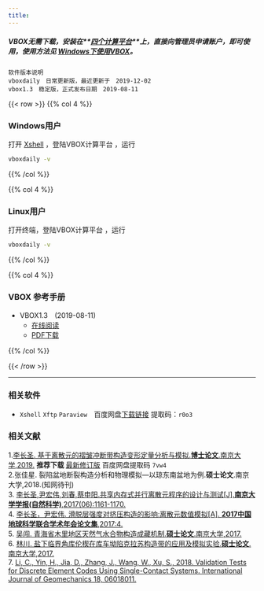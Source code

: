 ```yaml
---
title: 
---
```


##### VBOX无需下载，安装在**[四个计算平台](/hpc/)**上，直接向管理员申请账户，即可使用，使用方法见 [Windows下使用VBOX](https://doc.geovbox.com/latest/use/)。


```
软件版本说明  
vboxdaily　日常更新版，最近更新于　2019-12-02  
vbox1.3　稳定版，正式发布日期　2019-08-11  
```


{{< row >}}
{{% col 4 %}}
### Windows用户
打开 [Xshell](https://www.netsarang.com) ，登陆VBOX计算平台 ，运行
```bash
vboxdaily -v
```
<!--- **xshell xftp 下载**：-->
<!--    [xshell xftp](https://www.netsarang.com)-->
<!--- **ParaView 安装包**：-->
<!--    [32位](http://mirrors.ustc.edu.cn/gmt/bin/gmt-5.4.5-win32.exe) |-->
<!--    [64位](http://mirrors.ustc.edu.cn/gmt/bin/gmt-5.4.5-win64.exe)-->
<!--- **ghostscript安装包**：-->
<!--    [32位](https://github.com/ArtifexSoftware/ghostpdl-downloads/releases/download/gs922/gs922w32.exe) |-->
<!--    [64位](https://github.com/ArtifexSoftware/ghostpdl-downloads/releases/download/gs922/gs922w64.exe)-->
<!--- **gsview安装包**：-->
<!--    [32位](http://www.ghostgum.com.au/download/gsv50w32.exe) |-->
<!--    [64位](http://www.ghostgum.com.au/download/gsv50w64.exe)-->
{{% /col %}}

{{% col 4 %}}
### Linux用户
打开终端，登陆VBOX计算平台 ，运行

```bash
vboxdaily -v
```
{{% /col %}}

{{% col 4 %}}
### VBOX 参考手册

- VBOX1.3　(2019-08-11)  
  - [在线阅读](http://doc.geovbox.com)  
  - [PDF下载](https://doc.geovbox.com/vbox_doc.pdf)

{{% /col %}}

{{< /row >}}

---

### 相关软件

- `Xshell` `Xftp` `Paraview`　百度网盘[下载链接](https://pan.baidu.com/s/154Hkq-faUcnB4ihKG2s5UQ) 提取码：`r0o3` 

### 相关文献

1.[李长圣. 基于离散元的褶皱冲断带构造变形定量分析与模拟.**博士论文**.南京大学,2019.](http://t.cn/Ai9ruJY5) **推荐下载** [最新修订版](https://pan.baidu.com/s/16efVoNKUlWoYdujWWNcl_Q) 百度网盘提取码 `7vw4`  
2.张佳星. 裂陷盆地断裂构造分析和物理模拟—以琼东南盆地为例.**硕士论文**.南京大学,2018.(知网待刊)  
3. [李长圣,尹宏伟,刘春,蔡申阳.共享内存式并行离散元程序的设计与测试[J].**南京大学学报(自然科学)**,2017(06):1161-1170.](http://t.cn/EiaL0Ad)  
4. [李长圣，尹宏伟. 滑脱层强度对挤压构造的影响:离散元数值模拟[A]. **2017中国地球科学联合学术年会论文集**,2017:4. ](http://t.cn/E6k57Mg)  
5. [吴闯. 青海省木里地区天然气水合物构造成藏机制.**硕士论文**.南京大学,2017.](http://t.cn/RpLyDni)  
6. [林川. 盐下临界角库伦楔在库车坳陷克拉苏构造带的应用及模拟实验.**硕士论文**.南京大学,2017.](http://t.cn/RpLUbiW)  
7. [Li, C., Yin, H., Jia, D., Zhang, J., Wang, W., Xu, S., 2018. Validation Tests for Discrete Element Codes Using Single-Contact Systems. International Journal of Geomechanics 18, 06018011.](https://ascelibrary.org/doi/10.1061/(ASCE)GM.1943-5622.0001133)




